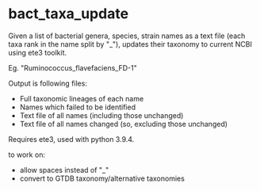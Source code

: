 # bact_taxa_update

Given a list of bacterial genera, species, strain names as a text file (each taxa rank in the name split by "_"), updates their taxonomy to current NCBI using ete3 toolkit.

Eg.
"Ruminococcus_flavefaciens_FD-1"

Output is following files:


- Full taxonomic lineages of each name
- Names which failed to be identified
- Text file of all names (including those unchanged)
- Text file of all names changed (so, excluding those unchanged)


Requires ete3, used with python 3.9.4.

to work on:

- allow spaces instead of "_"
- convert to GTDB taxonomy/alternative taxonomies

